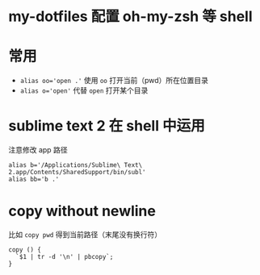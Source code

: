 # my-dotfiles 配置 oh-my-zsh 等 shell

# 常用
  - `alias oo='open .'` 使用 `oo` 打开当前（pwd）所在位置目录
  - `alias o='open'` 代替 `open` 打开某个目录
  

# sublime text 2 在 shell 中运用
注意修改 app 路径

```
alias b='/Applications/Sublime\ Text\ 2.app/Contents/SharedSupport/bin/subl'
alias bb='b .'  
```


# copy without newline
比如 `copy pwd` 得到当前路径（末尾没有换行符）

```
copy () { 
  `$1 | tr -d '\n' | pbcopy`; 
}
```
